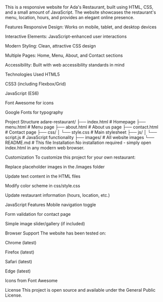 This is a responsive website for Ada's Restaurant, built using HTML, CSS, and a small amount of JavaScript. The website showcases the restaurant's menu, location, hours, and provides an elegant online presence.

Features
Responsive Design: Works on mobile, tablet, and desktop devices

Interactive Elements: JavaScript-enhanced user interactions

Modern Styling: Clean, attractive CSS design

Multiple Pages: Home, Menu, About, and Contact sections

Accessibility: Built with web accessibility standards in mind

Technologies Used
HTML5

CSS3 (including Flexbox/Grid)

JavaScript (ES6)

Font Awesome for icons

Google Fonts for typography

Project Structure
adare-restaurant/
├── index.html          # Homepage
├── menu.html           # Menu page
├── about.html          # About us page
├── contact.html        # Contact page
├── css/
│   └── style.css       # Main stylesheet
├── js/
│   └── script.js       # JavaScript functionality
├── images/             # All website images
└── README.md           # This file
Installation
No installation required - simply open index.html in any modern web browser.

Customization
To customize this project for your own restaurant:

Replace placeholder images in the /images folder

Update text content in the HTML files

Modify color scheme in css/style.css

Update restaurant information (hours, location, etc.)

JavaScript Features
Mobile navigation toggle

Form validation for contact page

Simple image slider/gallery (if included)

Browser Support
The website has been tested on:

Chrome (latest)

Firefox (latest)

Safari (latest)

Edge (latest)


Icons from Font Awesome

License
This project is open source and available under the General Public License.
